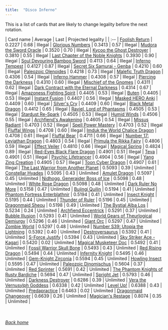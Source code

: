 ```yaml
---
title:  "Disco Inferno"
---
```


This is a list of cards that are likely to change legality before the next rotation.

| Card name | Average | Last | Projected legality |
| :-- |
[Foolish Return](https://db.ygoprodeck.com/card/?search=Foolish%20Return) | 0.2227 | 0.68 | Illegal |
[Glorious Numbers](https://db.ygoprodeck.com/card/?search=Glorious%20Numbers) | 0.3413 | 0.57 | Illegal |
[Mudora the Sword Oracle](https://db.ygoprodeck.com/card/?search=Mudora%20the%20Sword%20Oracle) | 0.3520 | 0.70 | Illegal |
[Kycoo the Ghost Destroyer](https://db.ygoprodeck.com/card/?search=Kycoo%20the%20Ghost%20Destroyer) | 0.3810 | 0.55 | Illegal |
[Last Chapter of the Noble Knights](https://db.ygoprodeck.com/card/?search=Last%20Chapter%20of%20the%20Noble%20Knights) | 0.3930 | 0.90 | Illegal |
[Soul Devouring Bamboo Sword](https://db.ygoprodeck.com/card/?search=Soul%20Devouring%20Bamboo%20Sword) | 0.4113 | 0.64 | Illegal |
[Inferno Tempest](https://db.ygoprodeck.com/card/?search=Inferno%20Tempest) | 0.4127 | 0.87 | Illegal |
[Secret Six Samurai - Genba](https://db.ygoprodeck.com/card/?search=Secret%20Six%20Samurai%20-%20Genba) | 0.4210 | 0.60 | Illegal |
[Paleozoic Olenoides](https://db.ygoprodeck.com/card/?search=Paleozoic%20Olenoides) | 0.4218 | 0.73 | Illegal |
[Malefic Truth Dragon](https://db.ygoprodeck.com/card/?search=Malefic%20Truth%20Dragon) | 0.4306 | 0.54 | Illegal |
[Inferno Hammer](https://db.ygoprodeck.com/card/?search=Inferno%20Hammer) | 0.4308 | 0.57 | Illegal |
[Piercing the Darkness](https://db.ygoprodeck.com/card/?search=Piercing%20the%20Darkness) | 0.4310 | 0.60 | Illegal |
[Mischief of the Gnomes](https://db.ygoprodeck.com/card/?search=Mischief%20of%20the%20Gnomes) | 0.4311 | 0.62 | Illegal |
[Dark Contract with the Eternal Darkness](https://db.ygoprodeck.com/card/?search=Dark%20Contract%20with%20the%20Eternal%20Darkness) | 0.4314 | 0.67 | Illegal |
[Amazoness Fighting Spirit](https://db.ygoprodeck.com/card/?search=Amazoness%20Fighting%20Spirit) | 0.4405 | 0.53 | Illegal |
[Buten](https://db.ygoprodeck.com/card/?search=Buten) | 0.4405 | 0.53 | Illegal |
[Instant Fusion](https://db.ygoprodeck.com/card/?search=Instant%20Fusion) | 0.4407 | 0.56 | Illegal |
[Masked HERO Anki](https://db.ygoprodeck.com/card/?search=Masked%20HERO%20Anki) | 0.4409 | 0.60 | Illegal |
[Silver's Cry](https://db.ygoprodeck.com/card/?search=Silver's%20Cry) | 0.4409 | 0.60 | Illegal |
[Black Metal Dragon](https://db.ygoprodeck.com/card/?search=Black%20Metal%20Dragon) | 0.4412 | 0.65 | Illegal |
[Raviel, Lord of Phantasms](https://db.ygoprodeck.com/card/?search=Raviel,%20Lord%20of%20Phantasms) | 0.4505 | 0.53 | Illegal |
[Stardust Re-Spark](https://db.ygoprodeck.com/card/?search=Stardust%20Re-Spark) | 0.4505 | 0.53 | Illegal |
[Humid Winds](https://db.ygoprodeck.com/card/?search=Humid%20Winds) | 0.4506 | 0.55 | Illegal |
[Archfiend's Awakening](https://db.ygoprodeck.com/card/?search=Archfiend's%20Awakening) | 0.4605 | 0.54 | Illegal |
[Missus Radiant](https://db.ygoprodeck.com/card/?search=Missus%20Radiant) | 0.4703 | 0.52 | Illegal |
[Spell Power Mastery](https://db.ygoprodeck.com/card/?search=Spell%20Power%20Mastery) | 0.4703 | 0.52 | Illegal |
[Fluffal Wings](https://db.ygoprodeck.com/card/?search=Fluffal%20Wings) | 0.4708 | 0.60 | Illegal |
[Imduk the World Chalice Dragon](https://db.ygoprodeck.com/card/?search=Imduk%20the%20World%20Chalice%20Dragon) | 0.4708 | 0.61 | Illegal |
[Fluffal Bear](https://db.ygoprodeck.com/card/?search=Fluffal%20Bear) | 0.4711 | 0.66 | Illegal |
[Number 17: Leviathan Dragon](https://db.ygoprodeck.com/card/?search=Number%2017:%20Leviathan%20Dragon) | 0.4803 | 0.54 | Illegal |
[Primula the Rikka Fairy](https://db.ygoprodeck.com/card/?search=Primula%20the%20Rikka%20Fairy) | 0.4806 | 0.59 | Illegal |
[Effect Veiler](https://db.ygoprodeck.com/card/?search=Effect%20Veiler) | 0.4810 | 0.66 | Illegal |
[Magical Spring](https://db.ygoprodeck.com/card/?search=Magical%20Spring) | 0.4824 | 0.89 | Illegal |
[Red-Eyes Black Flare Dragon](https://db.ygoprodeck.com/card/?search=Red-Eyes%20Black%20Flare%20Dragon) | 0.4901 | 0.51 | Illegal |
[Teva](https://db.ygoprodeck.com/card/?search=Teva) | 0.4901 | 0.51 | Illegal |
[Psychic Lifetrancer](https://db.ygoprodeck.com/card/?search=Psychic%20Lifetrancer) | 0.4904 | 0.56 | Illegal |
[Yang Zing Creation](https://db.ygoprodeck.com/card/?search=Yang%20Zing%20Creation) | 0.4905 | 0.57 | Illegal |
[Toon Cyber Dragon](https://db.ygoprodeck.com/card/?search=Toon%20Cyber%20Dragon) | 0.4907 | 0.61 | Illegal |
[The Last Warrior from Another Planet](https://db.ygoprodeck.com/card/?search=The%20Last%20Warrior%20from%20Another%20Planet) | 0.5093 | 0.39 | Unlimited |
[Constellar Hyades](https://db.ygoprodeck.com/card/?search=Constellar%20Hyades) | 0.5095 | 0.43 | Unlimited |
[Amulet Dragon](https://db.ygoprodeck.com/card/?search=Amulet%20Dragon) | 0.5097 | 0.45 | Unlimited |
[Nidhogg, Generaider Boss of Ice](https://db.ygoprodeck.com/card/?search=Nidhogg,%20Generaider%20Boss%20of%20Ice) | 0.5098 | 0.48 | Unlimited |
[White Rose Dragon](https://db.ygoprodeck.com/card/?search=White%20Rose%20Dragon) | 0.5098 | 0.48 | Unlimited |
[Dark Ruler No More](https://db.ygoprodeck.com/card/?search=Dark%20Ruler%20No%20More) | 0.5158 | 0.47 | Unlimited |
[Bujingi Quilin](https://db.ygoprodeck.com/card/?search=Bujingi%20Quilin) | 0.5194 | 0.41 | Unlimited |
[Phantom Fortress Enterblathnir](https://db.ygoprodeck.com/card/?search=Phantom%20Fortress%20Enterblathnir) | 0.5194 | 0.41 | Unlimited |
[Insect Knight](https://db.ygoprodeck.com/card/?search=Insect%20Knight) | 0.5195 | 0.44 | Unlimited |
[Thunder of Ruler](https://db.ygoprodeck.com/card/?search=Thunder%20of%20Ruler) | 0.5196 | 0.45 | Unlimited |
[Dragonmaid Sheou](https://db.ygoprodeck.com/card/?search=Dragonmaid%20Sheou) | 0.5198 | 0.49 | Unlimited |
[The Bystial Alba Los](https://db.ygoprodeck.com/card/?search=The%20Bystial%20Alba%20Los) | 0.5234 | 0.24 | Unlimited |
[Archfiend Eccentrick](https://db.ygoprodeck.com/card/?search=Archfiend%20Eccentrick) | 0.5291 | 0.37 | Unlimited |
[Bubble Illusion](https://db.ygoprodeck.com/card/?search=Bubble%20Illusion) | 0.5293 | 0.41 | Unlimited |
[World Gears of Theurlogical Demiurgy](https://db.ygoprodeck.com/card/?search=World%20Gears%20of%20Theurlogical%20Demiurgy) | 0.5296 | 0.46 | Unlimited |
[Giant Orc](https://db.ygoprodeck.com/card/?search=Giant%20Orc) | 0.5297 | 0.47 | Unlimited |
[Zombie World](https://db.ygoprodeck.com/card/?search=Zombie%20World) | 0.5297 | 0.48 | Unlimited |
[Number S39: Utopia the Lightning](https://db.ygoprodeck.com/card/?search=Number%20S39:%20Utopia%20the%20Lightning) | 0.5392 | 0.40 | Unlimited |
[Destroyersaurus](https://db.ygoprodeck.com/card/?search=Destroyersaurus) | 0.5392 | 0.41 | Unlimited |
[S-Force Justify](https://db.ygoprodeck.com/card/?search=S-Force%20Justify) | 0.5394 | 0.43 | Unlimited |
[Sky Striker Ace - Kagari](https://db.ygoprodeck.com/card/?search=Sky%20Striker%20Ace%20-%20Kagari) | 0.5420 | 0.02 | Unlimited |
[Magical Musketeer Doc](https://db.ygoprodeck.com/card/?search=Magical%20Musketeer%20Doc) | 0.5492 | 0.41 | Unlimited |
[Fossil Warrior Skull Bone](https://db.ygoprodeck.com/card/?search=Fossil%20Warrior%20Skull%20Bone) | 0.5493 | 0.43 | Unlimited |
[Red Rising Dragon](https://db.ygoprodeck.com/card/?search=Red%20Rising%20Dragon) | 0.5494 | 0.44 | Unlimited |
[Infernity Knight](https://db.ygoprodeck.com/card/?search=Infernity%20Knight) | 0.5495 | 0.46 | Unlimited |
[Gem-Knight Zirconia](https://db.ygoprodeck.com/card/?search=Gem-Knight%20Zirconia) | 0.5594 | 0.45 | Unlimited |
[Howling Insect](https://db.ygoprodeck.com/card/?search=Howling%20Insect) | 0.5595 | 0.47 | Unlimited |
[Paleozoic Dinomischus](https://db.ygoprodeck.com/card/?search=Paleozoic%20Dinomischus) | 0.5604 | 0.37 | Unlimited |
[Red Sprinter](https://db.ygoprodeck.com/card/?search=Red%20Sprinter) | 0.5691 | 0.42 | Unlimited |
[The Phantom Knights of Rusty Bardiche](https://db.ygoprodeck.com/card/?search=The%20Phantom%20Knights%20of%20Rusty%20Bardiche) | 0.5694 | 0.47 | Unlimited |
[Spright Jet](https://db.ygoprodeck.com/card/?search=Spright%20Jet) | 0.5793 | 0.46 | Unlimited |
[Darkness Destroyer](https://db.ygoprodeck.com/card/?search=Darkness%20Destroyer) | 0.6286 | 0.39 | Unlimited |
[Vera the Vernusylph Goddess](https://db.ygoprodeck.com/card/?search=Vera%20the%20Vernusylph%20Goddess) | 0.6338 | 0.42 | Unlimited |
[Level Up!](https://db.ygoprodeck.com/card/?search=Level%20Up!) | 0.6388 | 0.43 | Unlimited |
[Predapractice](https://db.ygoprodeck.com/card/?search=Predapractice) | 0.6463 | 0.02 | Unlimited |
[Dragonmaid Changeover](https://db.ygoprodeck.com/card/?search=Dragonmaid%20Changeover) | 0.6639 | 0.26 | Unlimited |
[Magician's Restage](https://db.ygoprodeck.com/card/?search=Magician's%20Restage) | 0.8074 | 0.35 | Unlimited |

<br>

###### [Back home](index)
